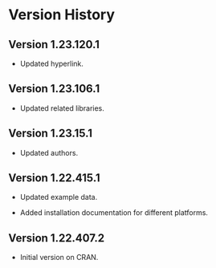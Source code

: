 Version History
===============

Version 1.23.120.1
------------------

* Updated hyperlink.


Version 1.23.106.1
------------------

* Updated related libraries.


Version 1.23.15.1
------------------

* Updated authors.


Version 1.22.415.1
------------------

* Updated example data.

* Added installation documentation for different platforms.


Version 1.22.407.2
------------------

* Initial version on CRAN.
